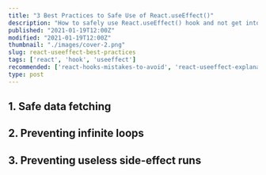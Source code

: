 ```yaml
---
title: "3 Best Practices to Safe Use of React.useEffect()"
description: "How to safely use React.useEffect() hook and not get into trouble."
published: "2021-01-19T12:00Z"
modified: "2021-01-19T12:00Z"
thumbnail: "./images/cover-2.png"
slug: react-useeffect-best-practices
tags: ['react', 'hook', 'useeffect']
recommended: ['react-hooks-mistakes-to-avoid', 'react-useeffect-explanation']
type: post
---
```


## 1. Safe data fetching

## 2. Preventing infinite loops

## 3. Preventing useless side-effect runs